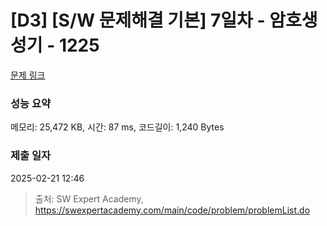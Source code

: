 # [D3] [S/W 문제해결 기본] 7일차 - 암호생성기 - 1225 

[문제 링크](https://swexpertacademy.com/main/code/problem/problemDetail.do?contestProbId=AV14uWl6AF0CFAYD) 

### 성능 요약

메모리: 25,472 KB, 시간: 87 ms, 코드길이: 1,240 Bytes

### 제출 일자

2025-02-21 12:46



> 출처: SW Expert Academy, https://swexpertacademy.com/main/code/problem/problemList.do